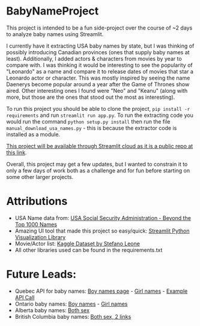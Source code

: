 # BabyNameProject

This project is intended to be a fun side-project over the course of ~2 days to analyze baby names using Streamlit.

I currently have it extracting USA baby names by state, but I was thinking of possibly introducing Canadian provinces (ones that supply baby names at least). Additionally, I added actors & characters from movies by year to compare with. I was thinking it would be interesting to see the popularity of "Leonardo" as a name and compare it to release dates of movies that star a Leonardo actor or character. This was mostly inspired by seeing the name Daenerys become popular around a year after the Game of Thrones show aired. Other interesting ones I found were "Neo" and "Keanu" (along with more, but those are the ones that stood out the most as interesting).

To run this project you should be able to clone the project, `pip install -r requirements` and run `streamlit run app.py`. To run the extracting code you would run the command `python setup.py install` then run the file `manual_download_usa_names.py` - this is because the extractor code is installed as a module.

[This project will be available through Streamlit cloud as it is a public repo at this link](https://share.streamlit.io/petermorrison1/babynameproject/main/app.py).

Overall, this project may get a few updates, but I wanted to constrain it to only a few days of work both as a challenge and for fun before starting on some other larger projects. 

# Attributions
* USA Name data from: [USA Social Security Administration - Beyond the Top 1000 Names](https://www.ssa.gov/oact/babynames/limits.html)
* Amazing UI tool that made this project so easy/quick: [Streamlit Python Visualization Library](https://streamlit.io/)
* Movie/Actor list: [Kaggle Dataset by Stefano Leone](https://www.kaggle.com/stefanoleone992/imdb-extensive-dataset?select=IMDb+movies.csv)
* All other libraries used can be found in the requirements.txt

# Future Leads:
* Quebec API for baby names: [Boy names page](https://www.donneesquebec.ca/recherche/dataset/banque-de-prenoms-garcons) - [Girl names](https://www.donneesquebec.ca/recherche/dataset/banque-de-prenoms-filles) - [Example API Call](https://www.donneesquebec.ca/recherche/api/3/action/package_show?id=bec46ea8-7bd1-4d81-b9e0-ea9f3ba0c59d)
* Ontario baby names: [Boy names](https://data.ontario.ca/dataset/ontario-top-baby-names-male) - [Girl names](https://data.ontario.ca/dataset/ontario-top-baby-names-female)
* Alberta baby names: [Both sex](https://open.alberta.ca/opendata/frequency-and-ranking-of-baby-names-by-year-and-gender)
* British Columbia baby names: [Both sex, 2 links](https://www2.gov.bc.ca/gov/content/life-events/statistics-reports/bc-s-most-popular-baby-names)
